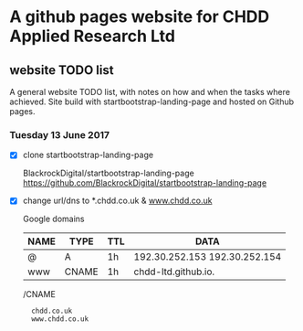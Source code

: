 # A github pages website for CHDD Applied Research Ltd

## website TODO list
A general website TODO list, with notes on how and when the tasks where achieved. Site build with startbootstrap-landing-page and hosted on Github pages.


### Tuesday 13 June 2017

- [x] clone startbootstrap-landing-page

	BlackrockDigital/startbootstrap-landing-page
	https://github.com/BlackrockDigital/startbootstrap-landing-page


- [x] change url/dns to *.chdd.co.uk & www.chdd.co.uk

	Google domains 

	NAME | TYPE  | TTL | DATA
	---- | ----- | --- | ----
	@    |  A    | 1h  | 192.30.252.153 192.30.252.154
	www  | CNAME | 1h  | chdd-ltd.github.io.

	/CNAME

		chdd.co.uk
		www.chdd.co.uk




